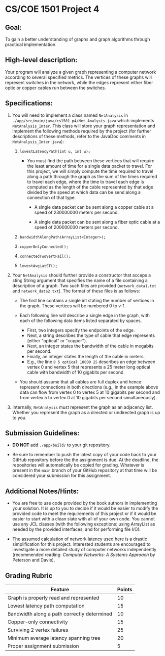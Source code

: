 # CS/COE 1501 Project 4

## Goal:
To gain a better understanding of graphs and graph algorithms through practical
implementation.


## High-level description:
Your program will analyze a given graph representing a computer network
according to several specified metrics. The vertices of these graphs will
represent switches in the network, while the edges represent either fiber optic
or copper cables run between the switches.


## Specifications:
1. You will need to implement a class named `NetAnalysis` in
	`./app/src/main/java/cs1501_p4/Net_Analysis.java` which implements
	`NetAnalysis_Inter`. This class will store your graph representation and
	implement the following methods required by the project (for further
	descriptions of these methods, refer to the JavaDoc comments in
	`NetAnalysis_Inter.java`):

	1. `lowestLatencyPath(int u, int w);`

		* You must find the path between these vertices that will require the
			least amount of time for a single data packet to travel. For this
			project, we will simply compute the time required to travel along a
			path through the graph as the sum of the times required to travel each
			edge, where the time to travel each edge is computed as the length of
			the cable represented by that edge divided by the speed at which data
			can be send along a connection of that type.

			* A single data packet can be sent along a copper cable at a speed
			  of 230000000 meters per second.

			* A single data packet can be sent along a fiber optic cable at a
			  speed of 200000000 meters per second.

	1. `bandwidthAlongPath(ArrayList<Integer>);`

	1. `copperOnlyConnected();`

	1. `connectedTwoVertFail();`

	1. `lowestAvgLatST();`

1. Your `NetAnalysis` should further provide a constructor that acceps a sting
	String argument that specifies the name of a file containing a description of a
	graph. Two such files are provided (`network_data1.txt` and
	`network_data2.txt`). The format of these files is as follows:

	* The first line contains a single int stating the number of vertices in
	  the graph. These vertices will be numbered 0 to v-1.

	* Each following line will describe a single edge in the graph, with each
	  of the following data items listed separated by spaces.

		* First, two integers specify the endpoints of the edge.
		* Next, a string describes the type of cable that edge represents
		  (either "optical" or "copper").
		* Next, an integer states the bandwidth of the cable in megabits per
		  second.
		* Finally, an integer states the length of the cable in meters.
		* E.g., the line `0 5 optical 10000 25` describes an edge between
		  vertex 0 and vertex 5 that represents a 25 meter long optical cable
		  with bandwidth of 10 gigabits per second.

	* You should assume that all cables are full duplex and hence represent
	  connections in both directions (e.g., in the example above data can flow
	  from vertex 0 to vertex 5 at 10 gigabits per second and from vertex 5 to
	  vertex 0 at 10 gigabits per second simultaneously).

1. Internally, `NetAnalysis` must represent the graph as an adjacency list.
	Whether you represent the graph as a directed or undirected graph is up to
	you.


## Submission Guidelines:
* **DO NOT** add `./app/build/` to your git repository.

* Be sure to remember to push the latest copy of your code back to your GitHub
  repository before the the assignment is due. At the deadline, the
  repositories will automatically be copied for grading. Whatever is present
  in the `main` branch of your GitHub repository at that time will be
  considered your submission for this assignment.


## Additional Notes/Hints:
* You are free to use code provided by the book authors in implementing your
  solution. It is up to you to decide if it would be easier to modify the
  provided code to meet the requirements of this project or if it would be
  easier to start with a clean slate with all of your own code. You cannot use
  any JCL classes (with the following exceptions: using ArrayList as needed by
  the provided interfaces, and for performing file I/O).

* The assumed calculation of network latency used here is a drastic
  simplification for this project. Interested students are encouraged to
  investigate a more detailed study of computer networks independently
  (recommended reading: _Computer Networks: A Systems Approach_ by Peterson
  and Davie).


## Grading Rubric
| Feature | Points
| ------- | ------
| Graph is properly read and represented | 10
| Lowest latency path computation | 15
| Bandwidth along a path correctly determined | 10
| Copper-only connectivity | 15
| Surviving 2 vertex failures | 25
| Minimum average latency spanning tree | 20
| Proper assignment submission | 5
